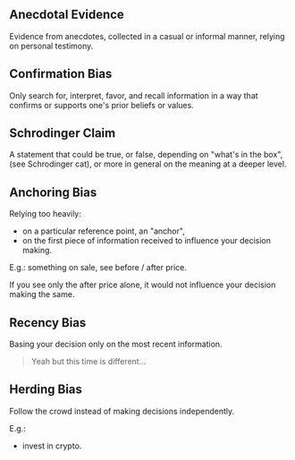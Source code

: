 ## Anecdotal Evidence
Evidence from anecdotes, collected in a casual or informal manner, relying on
personal testimony.

## Confirmation Bias
Only search for, interpret, favor, and recall information in a way that confirms
or supports one's prior beliefs or values.

## Schrodinger Claim
A statement that could be true, or false, depending on "what's in the box",
(see Schrodinger cat), or more in general on the meaning at a deeper level.

## Anchoring Bias
Relying too heavily:
- on a particular reference point, an "anchor",
- on the first piece of information received
to influence your decision making.

E.g.: something on sale, see before / after price.

If you see only the after price alone, it would not influence your decision
making the same.

## Recency Bias
Basing your decision only on the most recent information.

>
> Yeah but this time is different...
>

## Herding Bias
Follow the crowd instead of making decisions independently.

E.g.:
- invest in crypto.
